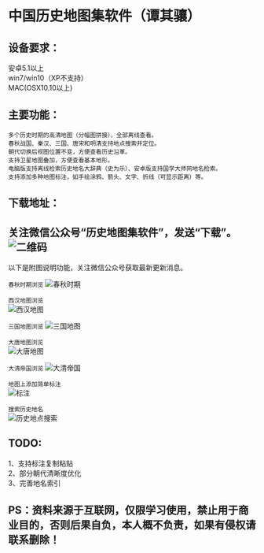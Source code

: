 中国历史地图集软件（谭其骧）  
=======================

设备要求：  
---------
  安卓5.1以上  
  win7/win10（XP不支持）  
  MAC(OSX10.10以上)    

主要功能：  
---------
  `多个历史时期的高清地图（分幅图拼接），全部离线查看。`  
  `春秋战国、秦汉、三国、唐宋和明清支持地点搜索并定位。`  
  `朝代切换后视图位置不变，方便查看历史沿革。`  
  `支持卫星地图叠加，方便查看基本地形。`  
  `电脑版支持离线检索历史地名大辞典（史为乐）、安卓版支持国学大师网地名检索。`  
  `支持添加多种地图标注，如手绘涂鸦、箭头、文字、折线（可显示距离）等。`  

下载地址： 
----------------  
  关注微信公众号“历史地图集软件”，发送“下载”。  
  ![二维码](https://github.com/cadicex/history_map/blob/master/quardcode.png)  
----------------  
  
      
  以下是附图说明功能，关注微信公众号获取最新更新消息。 
    
  `春秋时期浏览`
  ![春秋时期](https://github.com/cadicex/history_map/blob/master/preview/chunqiu.jpg)  
  
  `西汉地图浏览`  
  ![西汉地图](https://github.com/cadicex/history_map/blob/master/preview/xihan.jpg)  

  `三国地图浏览` 
  ![三国地图](https://github.com/cadicex/history_map/blob/master/preview/sanguo.jpg)  
  
  `大唐地图浏览`  
  ![大唐地图](https://github.com/cadicex/history_map/blob/master/preview/tang.jpg)
  
  `大清帝国浏览`
  ![大清帝国](https://github.com/cadicex/history_map/blob/master/preview/qing.jpg)  
  
  `地图上添加简单标注`    
  ![标注](https://github.com/cadicex/history_map/blob/master/%E7%AE%80%E5%8D%95%E6%B6%82%E9%B8%A6.jpg)  
    
  `搜索历史地名`  
  ![历史地点搜索](https://github.com/cadicex/history_map/blob/master/%E6%90%9C%E7%B4%A2%E8%8D%86%E5%B7%9E.jpg)  

TODO:     
----
  1、支持标注复制粘贴  
  2、部分朝代清晰度优化  
  3、完善地名索引  
  
PS：资料来源于互联网，仅限学习使用，禁止用于商业目的，否则后果自负，本人概不负责，如果有侵权请联系删除！  
-----------

